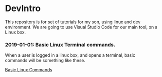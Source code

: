 # DevIntro

This repository is for set of tutorials for my son, using linux and dev environment.
We are going to use Visual Studio Code for our main tool, on a Linux box.

### 2019-01-01: Basic Linux Terminal commands.

When a user is logged in a linux box, and opens a terminal, basic commands will be something like these.

[Basic Linux Commands](2019/01/basic-linux-cmd.md)

